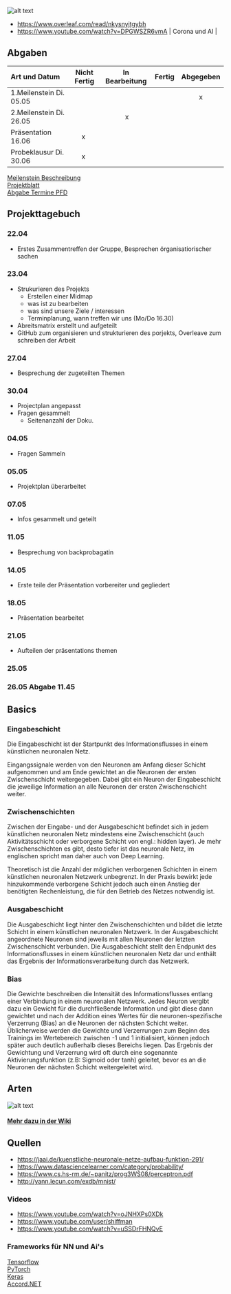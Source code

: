 ![alt text](https://i.ibb.co/SQPgRqt/mathe2NN.png)
- https://www.overleaf.com/read/nkysnyjtgybh
- https://www.youtube.com/watch?v=DPGWSZR6vmA | Corona und AI |
## Abgaben

|  Art und Datum | Nicht Fertig | In Bearbeitung | Fertig | Abgegeben |
| :---         |     :---:      |    :---:      |    :---:      |    :---:      |
|1.Meilenstein Di. 05.05 | |  | | x |
|2.Meilenstein Di. 26.05 | | x | | |
|Präsentation 16.06 | x | | |  |
|Probeklausur Di. 30.06 | x | | |  |

[Meilenstein Beschreibung](https://ilias.th-koeln.de/goto.php?target=file_1479903_download&client_id=ILIAS_FH_Koeln)  
[Projektblatt](https://ilias.th-koeln.de/goto.php?target=file_1478948_download&client_id=ILIAS_FH_Koeln)  
[Abgabe Termine PFD](https://ilias.th-koeln.de/goto.php?target=file_1496380_download&client_id=ILIAS_FH_Koeln)

## Projekttagebuch 
### 22.04
- Erstes Zusammentreffen der Gruppe, Besprechen örganisatiorischer sachen
### 23.04
- Strukurieren des Projekts
  - Erstellen einer Midmap
  - was ist zu bearbeiten
  - was sind unsere Ziele / interessen
  - Terminplanung, wann treffen wir uns (Mo/Do 16.30)
- Abreitsmatrix erstellt und aufgeteilt
- GitHub zum organisieren und strukturieren des porjekts, Overleave zum schreiben der Arbeit
### 27.04
- Besprechung der zugeteilten Themen
### 30.04
- Projectplan angepasst
- Fragen gesammelt 
  - Seitenanzahl der Doku.
### 04.05
- Fragen Sammeln
### 05.05
- Projektplan überarbeitet
### 07.05
- Infos gesammelt und  geteilt
### 11.05
- Besprechung von backprobagatin
### 14.05
- Erste teile der Präsentation vorbereiter und gegliedert
### 18.05
- Präsentation bearbeitet
### 21.05
- Aufteilen der präsentations themen
### 25.05

### 26.05 Abgabe 11.45


## Basics

### Eingabeschicht

Die Eingabeschicht ist der Startpunkt des Informationsflusses in einem künstlichen neuronalen Netz.

Eingangssignale werden von den Neuronen am Anfang dieser Schicht aufgenommen und am Ende gewichtet an die Neuronen der ersten Zwischenschicht weitergegeben. Dabei gibt ein Neuron der Eingabeschicht die jeweilige Information an alle Neuronen der ersten Zwischenschicht weiter.

### Zwischenschichten

Zwischen der Eingabe- und der Ausgabeschicht befindet sich in jedem künstlichen neuronalen Netz mindestens eine Zwischenschicht (auch Aktivitätsschicht oder verborgene Schicht von engl.: hidden layer). Je mehr Zwischenschichten es gibt, desto tiefer ist das neuronale Netz, im englischen spricht man daher auch von Deep Learning.

Theoretisch ist die Anzahl der möglichen verborgenen Schichten in einem künstlichen neuronalen Netzwerk unbegrenzt. In der Praxis bewirkt jede hinzukommende verborgene Schicht jedoch auch einen Anstieg der benötigten Rechenleistung, die für den Betrieb des Netzes notwendig ist.

### Ausgabeschicht

Die Ausgabeschicht liegt hinter den Zwischenschichten und bildet die letzte Schicht in einem künstlichen neuronalen Netzwerk. In der Ausgabeschicht angeordnete Neuronen sind jeweils mit allen Neuronen der letzten Zwischenschicht verbunden. Die Ausgabeschicht stellt den Endpunkt des Informationsflusses in einem künstlichen neuronalen Netz dar und enthält das Ergebnis der Informationsverarbeitung durch das Netzwerk.

### Bias

Die Gewichte beschreiben die Intensität des Informationsflusses entlang einer Verbindung in einem neuronalen Netzwerk. Jedes Neuron vergibt dazu ein Gewicht für die durchfließende Information und gibt diese dann gewichtet und nach der Addition eines Wertes für die neuronen-spezifische Verzerrung (Bias) an die Neuronen der nächsten Schicht weiter. Üblicherweise werden die Gewichte und Verzerrungen zum Beginn des Trainings im Wertebereich zwischen -1 und 1 initialisiert, können jedoch später auch deutlich außerhalb dieses Bereichs liegen. Das Ergebnis der Gewichtung und Verzerrung wird oft durch eine sogenannte Aktivierungsfunktion (z.B: Sigmoid oder tanh) geleitet, bevor es an die Neuronen der nächsten Schicht weitergeleitet wird.

## Arten
![alt text](https://jaai.de/wp-content/uploads/2017/09/neuralnetworks.png)
#### [Mehr dazu in der Wiki](https://github.com/Splashpixx/Mathe2NN/wiki#arten-von-neuronalen-netzen)

## Quellen

- https://jaai.de/kuenstliche-neuronale-netze-aufbau-funktion-291/
- https://www.datasciencelearner.com/category/probability/
- https://www.cs.hs-rm.de/~panitz/prog3WS08/perceptron.pdf
- http://yann.lecun.com/exdb/mnist/

### Videos

- https://www.youtube.com/watch?v=oJNHXPs0XDk
- https://www.youtube.com/user/shiffman
- https://www.youtube.com/watch?v=uSSDrFHNQvE

### Frameworks für NN und Ai's
[Tensorflow](https://www.tensorflow.org)  
[PyTorch](https://pytorch.org)  
[Keras](https://keras.io)   
[Accord.NET](http://accord-framework.net)   
